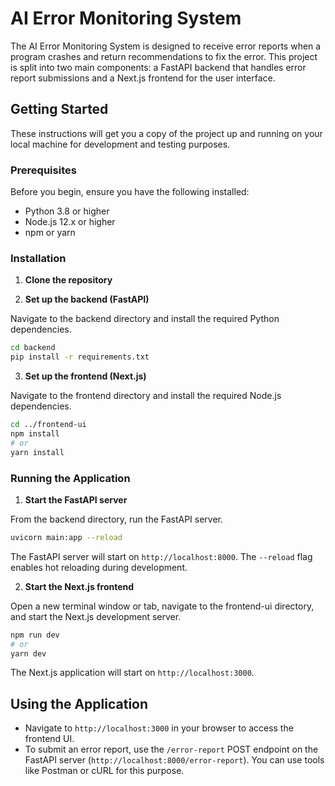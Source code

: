 # AI Error Monitoring System

The AI Error Monitoring System is designed to receive error reports when a program crashes and return recommendations to fix the error. This project is split into two main components: a FastAPI backend that handles error report submissions and a Next.js frontend for the user interface.

## Getting Started

These instructions will get you a copy of the project up and running on your local machine for development and testing purposes.

### Prerequisites

Before you begin, ensure you have the following installed:
- Python 3.8 or higher
- Node.js 12.x or higher
- npm or yarn

### Installation

1. **Clone the repository**


2. **Set up the backend (FastAPI)**

Navigate to the backend directory and install the required Python dependencies.

```bash
cd backend
pip install -r requirements.txt
```

3. **Set up the frontend (Next.js)**

Navigate to the frontend directory and install the required Node.js dependencies.

```bash
cd ../frontend-ui
npm install
# or
yarn install
```

### Running the Application

1. **Start the FastAPI server**

From the backend directory, run the FastAPI server.

```bash
uvicorn main:app --reload
```

The FastAPI server will start on `http://localhost:8000`. The `--reload` flag enables hot reloading during development.

2. **Start the Next.js frontend**

Open a new terminal window or tab, navigate to the frontend-ui directory, and start the Next.js development server.

```bash
npm run dev
# or
yarn dev
```

The Next.js application will start on `http://localhost:3000`.

## Using the Application

- Navigate to `http://localhost:3000` in your browser to access the frontend UI.
- To submit an error report, use the `/error-report` POST endpoint on the FastAPI server (`http://localhost:8000/error-report`). You can use tools like Postman or cURL for this purpose.
